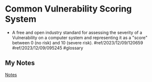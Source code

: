 # Common Vulnerability Scoring System
- A free and open industry standard for assessing the severity of a Vulnerability on a computer system and representing it as a "score" between 0 (no risk) and 10 (severe risk). #ref/2023/12/09/120659 #ref/2023/12/09/095245 #glossary
## My Notes
[Notes](mynotes/common-vulnerability-scoring-system-notes.md)
